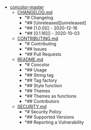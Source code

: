 - <a href = "E:\Node_projects\Node_Way\ArchivTSH_2\ArhivMetarhia_2\concolor-master\cat.concolor-master\dir.concolor-master.md">concolor-master</a>
    - <a href = "E:\Node_projects\Node_Way\ArchivTSH_2\ArhivMetarhia_2\concolor-master\CHANGELOG.md">CHANGELOG.md</a>
        - *# Changelog
        - *## [Unreleased][unreleased]
        - *## [1.0.0][] - 2020-12-16
        - *## [0.1.16][] - 2020-10-03
    - <a href = "E:\Node_projects\Node_Way\ArchivTSH_2\ArhivMetarhia_2\concolor-master\CONTRIBUTING.md">CONTRIBUTING.md</a>
        - *# Contributing
        - *## Issues
        - *## Pull Requests
    - <a href = "E:\Node_projects\Node_Way\ArchivTSH_2\ArhivMetarhia_2\concolor-master\README.md">README.md</a>
        - *# Concolor
        - *## Usage
        - *## String tag
        - *## Tag factory
        - *## Style function
        - *## Themes
        - *## Themes as functions
        - *## Contributors
    - <a href = "E:\Node_projects\Node_Way\ArchivTSH_2\ArhivMetarhia_2\concolor-master\SECURITY.md">SECURITY.md</a>
        - *# Security Policy
        - *## Supported Versions
        - *## Reporting a Vulnerability
